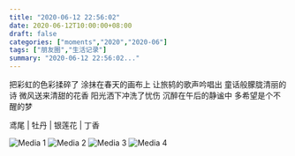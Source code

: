```yaml
---
title: "2020-06-12 22:56:02"
date: 2020-06-12T10:00:00+08:00
draft: false
categories: ["moments","2020","2020-06"]
tags: ["朋友圈","生活记录"]
summary: "2020-06-12 22:56:02..."
---
```


把彩虹的色彩揉碎了
涂抹在春天的画布上
让旅鸫的歌声吟唱出
童话般朦胧清丽的诗
微风送来清甜的花香
阳光洒下冲洗了忧伤
沉醉在午后的静谧中
多希望是个不醒的梦

鸢尾 | 牡丹 | 银莲花 | 丁香

![Media 1](/Moments/photos/2020-06-12/202006122256020.jpg)
![Media 2](/Moments/photos/2020-06-12/202006122256021.jpg)
![Media 3](/Moments/photos/2020-06-12/202006122256022.jpg)
![Media 4](/Moments/photos/2020-06-12/202006122256023.jpg)

